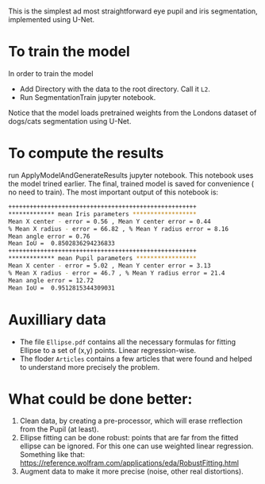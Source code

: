 #

This is the simplest ad most straightforward eye pupil and iris segmentation, implemented using U-Net.


# To train the model
In order to train the model
* Add Directory with the data to the root directory. Call it `L2`.
* Run SegmentationTrain jupyter notebook.

Notice that the model loads pretrained weights from the Londons dataset of dogs/cats segmentation using U-Net.

# To compute the results
run ApplyModelAndGenerateResults jupyter notebook. This notebook uses the model trined earlier. The final, trained model is saved for convenience ( no need to train).
The most important output of this notebook is:

```BASH
+++++++++++++++++++++++++++++++++++++++++++++++++++++
************* mean Iris parameters ******************
Mean X center - error = 0.56 , Mean Y center error = 0.44
% Mean X radius - error = 66.82 , % Mean Y radius error = 8.16
Mean angle error = 0.76
Mean IoU =  0.8502836294236833
+++++++++++++++++++++++++++++++++++++++++++++++++++++
************* mean Pupil parameters *****************
Mean X center - error = 5.02 , Mean Y center error = 3.13
% Mean X radius - error = 46.7 , % Mean Y radius error = 21.4
Mean angle error = 12.72
Mean IoU =  0.9512815344309031
```
# Auxilliary data
* The file `Ellipse.pdf` contains all the necessary formulas for fitting Ellipse to a set of (x,y) points. Linear regression-wise.
* The floder `Articles` contains a few articles that were found and helped to understand more precisely the problem.

# What could be done better:
1. Clean data, by creating a pre-processor, which will erase rreflection from the Pupil (at least).
2. Ellipse fitting can be done robust: points that are far from the fitted ellipse can be ignored. For this one can use weighted linear regression. Something
   like that: https://reference.wolfram.com/applications/eda/RobustFitting.html
3. Augment data to make it more precise (noise, other real distortions).
